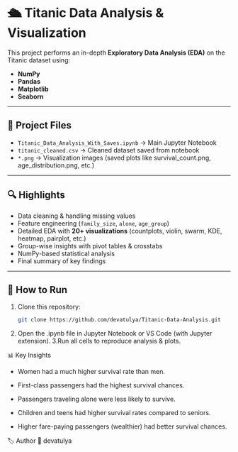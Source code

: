 # 🛳️ Titanic Data Analysis & Visualization

This project performs an in-depth **Exploratory Data Analysis (EDA)** on the Titanic dataset using:

- **NumPy**
- **Pandas**
- **Matplotlib**
- **Seaborn**

---

## 📂 Project Files
- `Titanic_Data_Analysis_With_Saves.ipynb` → Main Jupyter Notebook  
- `titanic_cleaned.csv` → Cleaned dataset saved from notebook  
- `*.png` → Visualization images (saved plots like survival_count.png, age_distribution.png, etc.)  

---

## 🔍 Highlights
- Data cleaning & handling missing values  
- Feature engineering (`family_size`, `alone`, `age_group`)  
- Detailed EDA with **20+ visualizations** (countplots, violin, swarm, KDE, heatmap, pairplot, etc.)  
- Group-wise insights with pivot tables & crosstabs  
- NumPy-based statistical analysis  
- Final summary of key findings  

---

## 🚀 How to Run
1. Clone this repository:
   ```bash
   git clone https://github.com/devatulya/Titanic-Data-Analysis.git
2. Open the .ipynb file in Jupyter Notebook or VS Code (with Jupyter extension).
3.Run all cells to reproduce analysis & plots.

📊 Key Insights
- Women had a much higher survival rate than men.

- First-class passengers had the highest survival chances.

- Passengers traveling alone were less likely to survive.

- Children and teens had higher survival rates compared to seniors.

- Higher fare-paying passengers (wealthier) had better survival chances.

🏷️ Author
👤 devatulya
